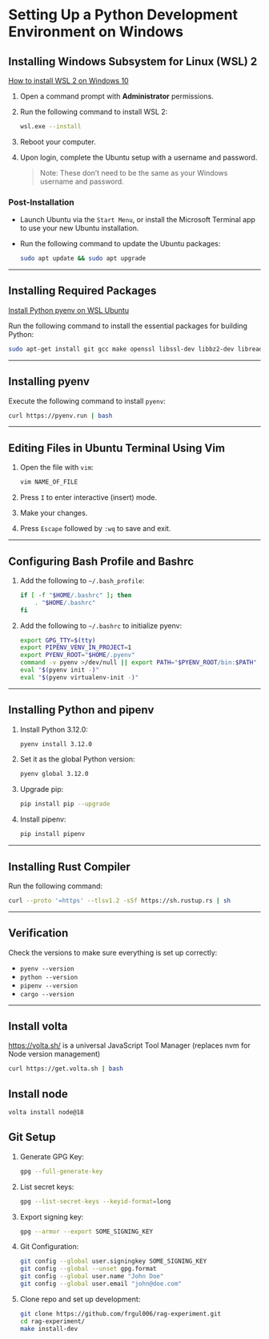 # Setting Up a Python Development Environment on Windows

## Installing Windows Subsystem for Linux (WSL) 2

[How to install WSL 2 on Windows 10](https://www.omgubuntu.co.uk/how-to-install-wsl2-on-windows-10)

1. Open a command prompt with **Administrator** permissions.
2. Run the following command to install WSL 2:

    ```bash
    wsl.exe --install
    ```

3. Reboot your computer.
4. Upon login, complete the Ubuntu setup with a username and password.

    > Note: These don’t need to be the same as your Windows username and password.

### Post-Installation

- Launch Ubuntu via the `Start Menu`, or install the Microsoft Terminal app to use your new Ubuntu installation.
- Run the following command to update the Ubuntu packages:

    ```bash
    sudo apt update && sudo apt upgrade
    ```

---

## Installing Required Packages

[Install Python pyenv on WSL Ubuntu](https://www.techtronic.us/install-python-pyenv-on-wsl-ubuntu/)

Run the following command to install the essential packages for building Python:

```bash
sudo apt-get install git gcc make openssl libssl-dev libbz2-dev libreadline-dev libsqlite3-dev zlib1g-dev libncursesw5-dev libgdbm-dev libc6-dev zlib1g-dev libsqlite3-dev tk-dev libssl-dev openssl libffi-dev lzma libjpeg-dev mypy
```

---

## Installing pyenv

Execute the following command to install `pyenv`:

```bash
curl https://pyenv.run | bash
```

---

## Editing Files in Ubuntu Terminal Using Vim

1. Open the file with `vim`:

    ```bash
    vim NAME_OF_FILE
    ```

2. Press `I` to enter interactive (insert) mode.
3. Make your changes.
4. Press `Escape` followed by `:wq` to save and exit.

---

## Configuring Bash Profile and Bashrc

1. Add the following to `~/.bash_profile`:

    ```bash
    if [ -f "$HOME/.bashrc" ]; then
        . "$HOME/.bashrc"
    fi
    ```

2. Add the following to `~/.bashrc` to initialize pyenv:

    ```bash
    export GPG_TTY=$(tty)
    export PIPENV_VENV_IN_PROJECT=1
    export PYENV_ROOT="$HOME/.pyenv"
    command -v pyenv >/dev/null || export PATH="$PYENV_ROOT/bin:$PATH"
    eval "$(pyenv init -)"
    eval "$(pyenv virtualenv-init -)"
    ```

---

## Installing Python and pipenv

1. Install Python 3.12.0:

    ```bash
    pyenv install 3.12.0
    ```

2. Set it as the global Python version:

    ```bash
    pyenv global 3.12.0
    ```

3. Upgrade pip:

    ```bash
    pip install pip --upgrade
    ```

4. Install pipenv:

    ```bash
    pip install pipenv
    ```

---

## Installing Rust Compiler

Run the following command:

```bash
curl --proto '=https' --tlsv1.2 -sSf https://sh.rustup.rs | sh
```

---

## Verification

Check the versions to make sure everything is set up correctly:

- `pyenv --version`
- `python --version`
- `pipenv --version`
- `cargo --version`

---

## Install volta

<https://volta.sh/> is a universal JavaScript Tool Manager (replaces nvm for Node version management)

```bash
curl https://get.volta.sh | bash
```

## Install node

```bash
volta install node@18
```

## Git Setup

1. Generate GPG Key:

    ```bash
    gpg --full-generate-key
    ```

2. List secret keys:

    ```bash
    gpg --list-secret-keys --keyid-format=long
    ```

3. Export signing key:

    ```bash
    gpg --armor --export SOME_SIGNING_KEY
    ```

4. Git Configuration:

    ```bash
    git config --global user.signingkey SOME_SIGNING_KEY
    git config --global --unset gpg.format
    git config --global user.name "John Doe"
    git config --global user.email "john@doe.com"
    ```

5. Clone repo and set up development:

    ```bash
    git clone https://github.com/frgul006/rag-experiment.git
    cd rag-experiment/
    make install-dev
    ```
